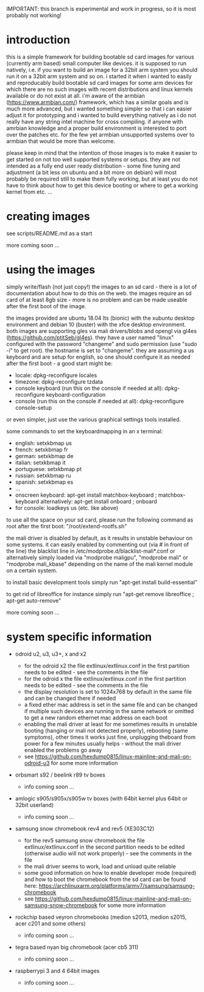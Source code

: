 IMPORTANT: this branch is experimental and work in progress, so it is most probably not working!

# introduction

this is a simple framework for building bootable sd card images for various (currently arm based) small computer like devices. it is supposed to run natively, i.e. if you want to build an image for a 32bit arm system you should run it on a 32bit arm system and so on. i started it when i wanted to easily and reproducably build bootable sd card images for some arm devices for which there are no such images with recent distributions and linux kernels available or do not exist at all. i'm aware of the armbian (https://www.armbian.com/) framework, which has a similar goals and is much more advanced, but i wanted something simpler so that i can easier adjust it for prototyping and i wanted to build everything natively as i do not really have any string intel machine for cross compiling. if anyone with amrbian knowledge and a proper build environment is interested to port over the patches etc. for the few yet armbian unsupported systems over to armbian that would be more than welcome.

please keep in mind that the intention of those images is to make it easier to get started on not too well supported systems or setups. they are not intended as a fully end user ready distribution - some fine tuning and adjustment (a bit less on ubuntu and a bit more on debian) will most probably be required still to make them fully working, but at least you do not have to think about how to get this device booting or where to get a working kernel from etc. ...

# creating images

see scripts/README.md as a start

more coming soon ...

# using the images

simply write/flash (not just copy!) the images to an sd card - there is a lot of documentation about how to do this on the web. the images require an sd card of at least 8gb size - more is no problem and can be made useable after the first boot of the image.

the images provided are ubuntu 18.04 lts (bionic) with the xubuntu desktop environment and debian 10 (buster) with the xfce desktop environment. both images are supporting gles via mali drivers/blobs and opengl via gl4es (https://github.com/ptitSeb/gl4es). they have a user named "linux" configured with the password "changeme" and sudo permission (use "sudo -i" to get root). the hostname is set to "changeme". they are assuming a us keyboard and are setup for english, so one should configure it as needed after the first boot - a good start might be:

* locale: dpkg-reconfigure locales
* timezone: dpkg-reconfigure tzdata
* console keyboard (run this on the console if needed at all): dpkg-reconfigure keyboard-configuration
* console (run this on the console if needed at all): dpkg-reconfigure console-setup

or even simpler, just use the various graphical settings tools installed.

some commands to set the keyboardmapping in an x terminal:

* english: setxkbmap us
* french: setxkbmap fr
* german: setxkbmap de
* italian: setxkbmap it
* portuguese: setxkbmap pt
* russian: setxkbmap ru
* spanish: setxkbmap es
* ...
* onscreen keyboard: apt-get install matchbox-keyboard ; matchbox-keyboard
      alternatively: apt-get install onboard ; onboard
* for console: loadkeys us (etc. like above)

to use all the space on your sd card, please run the following command as root after the first boot: "/root/extend-rootfs.sh"

the mali driver is disabled by default, as it results in unstable behaviour on some systems. it can easily enabled by commenting out (via # in front of the line) the blacklist line in /etc/modprobe.d/blacklist-mali*.conf or alternatively simply loaded via "modprobe maligpu", "modprobe mali" or "modprobe mali_kbase" depending on the name of the mali kernel module on a certain system.

to install basic development tools simply run "apt-get install build-essential"

to get rid of libreoffice for instance simply run "apt-get remove libreoffice ; apt-get auto-remove"

more coming soon ...

# system specific information

* odroid u2, u3, u3+, x and x2
  * for the odroid x2 the file extlinux/extlinux.conf in the first partition needs to be edited - see the comments in the file
  * for the odroid x the file extlinux/extlinux.conf in the first partition needs to be edited - see the comments in the file
  * the display resolution is set to 1024x768 by default in the same file and can be changed there if needed
  * a fixed ether mac address is set in the same file and can be changed if multiple such devices are running in the same network or omitted to get a new random ethernet mac address on each boot
  * enabling the mali driver at least for me sometimes results in unstable booting (hanging or mali not detected properly), rebooting (same symptoms), other times it works just fine, unplugging theboard from power for a few minutes usually helps - without the mali driver enabled the problems go away
  * see https://github.com/hexdump0815/linux-mainline-and-mali-on-odroid-u3 for some more information

* orbsmart s92 / beelink r89 tv boxes
  * info coming soon ...

* amlogic s905/s905x/s905w tv boxes (with 64bit kernel plus 64bit or 32bit userland)
  * info coming soon ...

* samsung snow chromebook rev4 and rev5 (XE303C12)
  * for the rev5 samsung snow chromebook the file extlinux/extlinux.conf in the second partition needs to be edited (otherwise audio will not work properly) - see the comments in the file
  * the mali driver seems to work, load and unload quite reliable
  * some good information on how to enable developer mode (required) and how to boot the chromebook from the sd card can be found here: https://archlinuxarm.org/platforms/armv7/samsung/samsung-chromebook
  * see https://github.com/hexdump0815/linux-mainline-and-mali-on-samsung-snow-chromebook for some more information

* rockchip based veyron chromebooks (medion s2013, medion s2015, acer c201 and some others)
  * info coming soon ...

* tegra based nyan big chromebook (acer cb5 311)
  * info coming soon ...

* raspberrypi 3 and 4 64bit images
  * info coming soon ...
